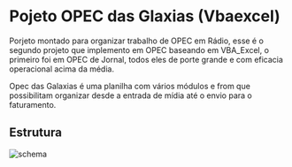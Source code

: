 # Pojeto OPEC das Glaxias (Vbaexcel)
Porjeto montado para organizar trabalho de OPEC em Rádio, esse é o segundo projeto que implemento em OPEC baseando em VBA_Excel, o primeiro foi em OPEC de Jornal, todos eles de porte grande e com eficacia operacional acima da média.

Opec das Galaxias é uma planilha com vários módulos e from que possibilitam organizar desde a entrada de mídia até o envio para o faturamento. 
## Estrutura
![schema](https://github.com/WGMaxi/PojetoOPEC_Vbaexcel/assets/118560480/d5cda527-6063-43c6-b276-5f169ef84fd5)


